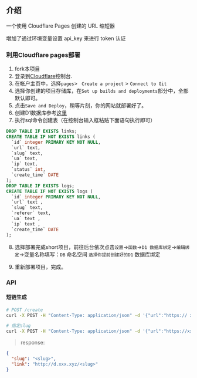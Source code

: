 ## 介绍

一个使用 Cloudflare Pages 创建的 URL 缩短器

增加了通过环境变量设置 api_key 来进行 token 认证



### 利用Cloudflare pages部署


1. fork本项目
2. 登录到[Cloudflare](https://dash.cloudflare.com/)控制台.
3. 在帐户主页中，选择`pages`> ` Create a project` > `Connect to Git`
4. 选择你创建的项目存储库，在`Set up builds and deployments`部分中，全部默认即可。
5. 点击`Save and Deploy`，稍等片刻，你的网站就部署好了。
6. 创建D1数据库参考[这里](https://github.com/x-dr/telegraph-Image/blob/main/docs/manage.md)
7. 执行sql命令创建表（在控制台输入框粘贴下面语句执行即可）

```sql
DROP TABLE IF EXISTS links;
CREATE TABLE IF NOT EXISTS links (
  `id` integer PRIMARY KEY NOT NULL,
  `url` text,
  `slug` text,
  `ua` text,
  `ip` text,
  `status` int,
  `create_time` DATE
);
DROP TABLE IF EXISTS logs;
CREATE TABLE IF NOT EXISTS logs (
  `id` integer PRIMARY KEY NOT NULL,
  `url` text ,
  `slug` text,
  `referer` text,
  `ua` text ,
  `ip` text ,
  `create_time` DATE
);

```
8. 选择部署完成short项目，前往后台依次点击`设置`->`函数`->`D1 数据库绑定`->`编辑绑定`->变量名称填写：`DB` 命名空间 `选择你提前创建好的D1` 数据库绑定

9. 重新部署项目，完成。


### API

#### 短链生成

```bash
# POST /create
curl -X POST -H "Content-Type: application/json" -d '{"url":"https:// xxx.xyz"}' https://d.xxx.xyz/create

# 指定slug
curl -X POST -H "Content-Type: application/json" -d '{"url":"https://xxx.xyz","slug":"scxs"}' https://d.xxx.xyz/create

```



> response:

```json
{
  "slug": "<slug>",
  "link": "http://d.xxx.xyz/<slug>"
}
```



